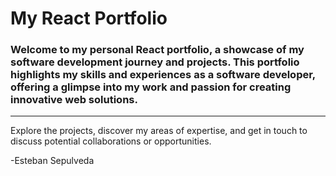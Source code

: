 # My React Portfolio

### Welcome to my personal React portfolio, a showcase of my software development journey and projects. This portfolio highlights my skills and experiences as a software developer, offering a glimpse into my work and passion for creating innovative web solutions.

---

Explore the projects, discover my areas of expertise, and get in touch to discuss potential collaborations or opportunities.

-Esteban Sepulveda
